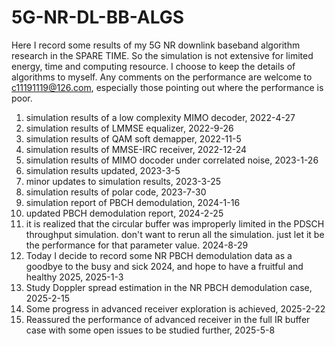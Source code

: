 # 5G-NR-DL-BB-ALGS
Here I record some results of my 5G NR
downlink baseband algorithm research in
the SPARE TIME. So the simulation is not
extensive for limited energy, time and
computing resource. I choose to keep the
details of algorithms to myself. Any
comments on the performance are welcome to
c11191119@126.com, especially those
pointing out where the performance is
poor.

1. simulation results of a low complexity
MIMO decoder, 2022-4-27
2. simulation results of LMMSE equalizer,
2022-9-26
3. simulation results of QAM soft demapper,
2022-11-5
4. simulation results of MMSE-IRC receiver,
2022-12-24
5. simulation results of MIMO docoder under
correlated noise, 2023-1-26
6. simulation results updated, 2023-3-5
7. minor updates to simulation results,
2023-3-25
8. simulation results of polar code,
2023-7-30
9. simulation report of PBCH demodulation, 2024-1-16
10. updated PBCH demodulation report, 2024-2-25
11. it is realized that the circular buffer was improperly limited in the PDSCH throughput simulation. don't want to rerun all the simulation. just let it be the performance for that parameter value. 2024-8-29
12. Today I decide to record some NR PBCH demodulation data as a goodbye to the busy and sick 2024, and hope to have a fruitful and healthy 2025, 2025-1-3
13. Study Doppler spread estimation in the NR PBCH demodulation case, 2025-2-15
14. Some progress in advanced receiver exploration is achieved, 2025-2-22
15. Reassured the performance of advanced receiver in the full IR buffer case with some open issues to be studied further, 2025-5-8
